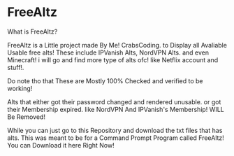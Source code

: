 # FreeAltz

What is FreeAltz?

FreeAltz is a Little project made By Me! CrabsCoding. to Display all Avaliable Usable free alts! These include IPVanish Alts, NordVPN Alts. and even Minecraft! i will go and find more type of alts ofc! like Netflix account and stuff!. 

Do note tho that These are Mostly 100% Checked and verified to be working!

Alts that either got their password changed and rendered unusable. or got their Membership expired. like NordVPN And IPVanish's Membership! WILL Be Removed! 

While you can just go to this Repository and download the txt files that has alts. This was meant to be for a Command Prompt Program called FreeAltz! You can Download it here Right Now!
